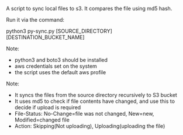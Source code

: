 A script to sync local files to s3. It compares the file using md5 hash.

Run it via the command:

python3 py-sync.py [SOURCE_DIRECTORY] [DESTINATION_BUCKET_NAME]


Note:
- python3 and boto3 should be installed
- aws credentials set on the system
- the script uses the default aws profile


Note:
- It syncs the files from the source directory recursively to S3 bucket
- It uses md5 to check if file contents have changed, and use this to decide if upload is required
- File-Status: No-Change=file was not changed, New=new, Modified=changed file
- Action: Skipping(Not uploading), Uploading(uploading the file)
